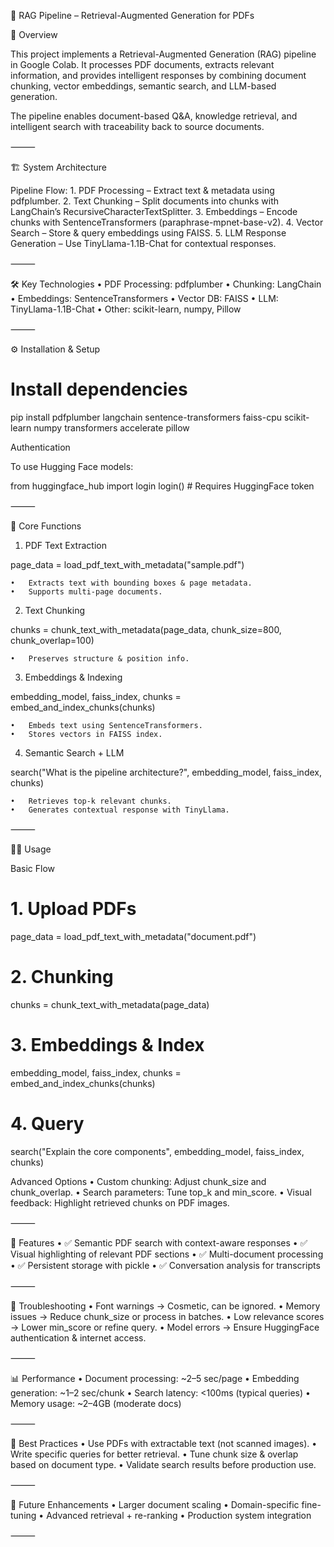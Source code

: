 📄 RAG Pipeline – Retrieval-Augmented Generation for PDFs

🚀 Overview

This project implements a Retrieval-Augmented Generation (RAG) pipeline in Google Colab. It processes PDF documents, extracts relevant information, and provides intelligent responses by combining document chunking, vector embeddings, semantic search, and LLM-based generation.

The pipeline enables document-based Q&A, knowledge retrieval, and intelligent search with traceability back to source documents.

⸻

🏗️ System Architecture

Pipeline Flow:
	1.	PDF Processing – Extract text & metadata using pdfplumber.
	2.	Text Chunking – Split documents into chunks with LangChain’s RecursiveCharacterTextSplitter.
	3.	Embeddings – Encode chunks with SentenceTransformers (paraphrase-mpnet-base-v2).
	4.	Vector Search – Store & query embeddings using FAISS.
	5.	LLM Response Generation – Use TinyLlama-1.1B-Chat for contextual responses.

⸻

🛠️ Key Technologies
	•	PDF Processing: pdfplumber
	•	Chunking: LangChain
	•	Embeddings: SentenceTransformers
	•	Vector DB: FAISS
	•	LLM: TinyLlama-1.1B-Chat
	•	Other: scikit-learn, numpy, Pillow

⸻

⚙️ Installation & Setup

# Install dependencies
pip install pdfplumber langchain sentence-transformers faiss-cpu scikit-learn numpy transformers accelerate pillow

Authentication

To use Hugging Face models:

from huggingface_hub import login
login()  # Requires HuggingFace token


⸻

🔑 Core Functions

1. PDF Text Extraction

page_data = load_pdf_text_with_metadata("sample.pdf")

	•	Extracts text with bounding boxes & page metadata.
	•	Supports multi-page documents.

2. Text Chunking

chunks = chunk_text_with_metadata(page_data, chunk_size=800, chunk_overlap=100)

	•	Preserves structure & position info.

3. Embeddings & Indexing

embedding_model, faiss_index, chunks = embed_and_index_chunks(chunks)

	•	Embeds text using SentenceTransformers.
	•	Stores vectors in FAISS index.

4. Semantic Search + LLM

search("What is the pipeline architecture?", embedding_model, faiss_index, chunks)

	•	Retrieves top-k relevant chunks.
	•	Generates contextual response with TinyLlama.

⸻

🧑‍💻 Usage

Basic Flow

# 1. Upload PDFs
page_data = load_pdf_text_with_metadata("document.pdf")

# 2. Chunking
chunks = chunk_text_with_metadata(page_data)

# 3. Embeddings & Index
embedding_model, faiss_index, chunks = embed_and_index_chunks(chunks)

# 4. Query
search("Explain the core components", embedding_model, faiss_index, chunks)

Advanced Options
	•	Custom chunking: Adjust chunk_size and chunk_overlap.
	•	Search parameters: Tune top_k and min_score.
	•	Visual feedback: Highlight retrieved chunks on PDF images.

⸻

🌟 Features
	•	✅ Semantic PDF search with context-aware responses
	•	✅ Visual highlighting of relevant PDF sections
	•	✅ Multi-document processing
	•	✅ Persistent storage with pickle
	•	✅ Conversation analysis for transcripts

⸻

🐞 Troubleshooting
	•	Font warnings → Cosmetic, can be ignored.
	•	Memory issues → Reduce chunk_size or process in batches.
	•	Low relevance scores → Lower min_score or refine query.
	•	Model errors → Ensure HuggingFace authentication & internet access.

⸻

📊 Performance
	•	Document processing: ~2–5 sec/page
	•	Embedding generation: ~1–2 sec/chunk
	•	Search latency: <100ms (typical queries)
	•	Memory usage: ~2–4GB (moderate docs)

⸻

📌 Best Practices
	•	Use PDFs with extractable text (not scanned images).
	•	Write specific queries for better retrieval.
	•	Tune chunk size & overlap based on document type.
	•	Validate search results before production use.

⸻

🔮 Future Enhancements
	•	Larger document scaling
	•	Domain-specific fine-tuning
	•	Advanced retrieval + re-ranking
	•	Production system integration

⸻

